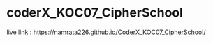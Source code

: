 # coderX_KOC07_CipherSchool


live link :    https://namrata226.github.io/CoderX_KOC07_CipherSchool/
